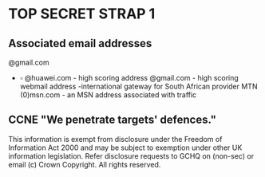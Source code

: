 # TOP SECRET STRAP 1 

## Associated email addresses

@gmail.com

- $\square$ @huawei.com - high scoring address
@gmail.com - high scoring webmail address
-international gateway for South African provider MTN
(0)msn.com - an MSN address associated with traffic


## CCNE "We penetrate targets' defences."

This information is exempt from disclosure under the Freedom of Information Act 2000 and may be subject to exemption under other UK information legislation. Refer disclosure requests to GCHQ on
(non-sec) or email
(c) Crown Copyright. All rights reserved.
